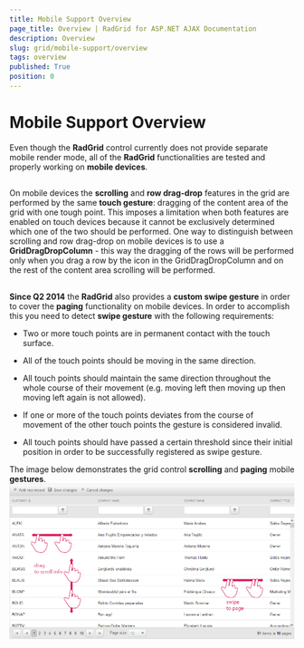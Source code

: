 ```yaml
---
title: Mobile Support Overview
page_title: Overview | RadGrid for ASP.NET AJAX Documentation
description: Overview
slug: grid/mobile-support/overview
tags: overview
published: True
position: 0
---
```


# Mobile Support Overview



Even though the **RadGrid** control currently does not provide separate mobile render mode, all of the **RadGrid** functionalities are tested and properly working on **mobile devices**.

## 

On mobile devices the **scrolling** and **row drag-drop** features in the grid are performed by the same **touch gesture**: dragging of the content area of the grid with one tough point. This imposes a limitation when both features are enabled on touch devices because it cannot be exclusively determined which one of the two should be performed. One way to distinguish between scrolling and row drag-drop on mobile devices is to use a **GridDragDropColumn** - this way the dragging of the rows will be performed only when you drag a row by the icon in the GridDragDropColumn and on the rest of the content area scrolling will be performed.

## 

**Since Q2 2014** the **RadGrid** also provides a **custom swipe gesture** in order to cover the **paging** functionality on mobile devices. In order to accomplish this you need to detect **swipe gesture** with the following requirements:

* Two or more touch points are in permanent contact with the touch surface.

* All of the touch points should be moving in the same direction.

* All touch points should maintain the same direction throughout the whole course of their movement (e.g. moving left then moving up then moving left again is not allowed).

* If one or more of the touch points deviates from the course of movement of the other touch points the gesture is considered invalid.

* All touch points should have passed a certain threshold since their initial position in order to be successfully registered as swipe gesture.

The image below demonstrates the grid control **scrolling** and **paging** mobile **gestures**.![Rad Grid Touch Gestures](images/RadGrid_TouchGestures.png)
